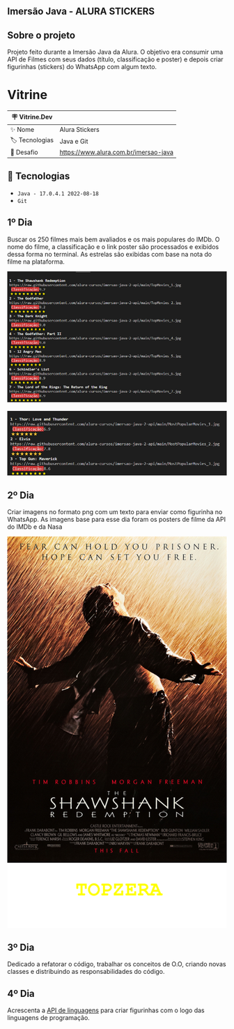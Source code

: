 ## Imersão Java - ALURA STICKERS

## Sobre o projeto
Projeto feito durante a Imersão Java da Alura. O objetivo era consumir uma API de Filmes com seus dados (título, classificação e poster) e depois criar figurinhas (stickers) do WhatsApp com algum texto. 


# Vitrine

| 🪧 Vitrine.Dev |     |
| -------------  | --- |
| ✨ Nome        | Alura Stickers
| 🏷️ Tecnologias | Java e Git
| 🤿 Desafio | https://www.alura.com.br/imersao-java


## 🔨 Tecnologias
- ``Java - 17.0.4.1 2022-08-18``
- ``Git``


## 1º Dia 

Buscar os 250 filmes mais bem avaliados e os mais populares do IMDb. 
O nome do filme, a classificação e o link poster são processados e exibidos dessa forma no terminal. As estrelas são exibidas com base na nota do filme na plataforma.

![Top Movies do IMDB!](/topmovies.png "Classificação dos filmes")

![Most Popular Movies do IMDB!](/mostpopular.png "Classificação dos filmes")


## 2º Dia

Criar imagens no formato png com um texto para enviar como figurinha no WhatsApp. As imagens base para esse dia foram os posters de filme da API do IMDb e da Nasa

![](/saida/figurinha.png "")


## 3º Dia

Dedicado a refatorar o código, trabalhar os conceitos de O.O, criando novas classes e distribuindo as responsabilidades do código.


## 4º Dia 

Acrescenta a [API de linguagens](https://github.com/danielsamorim/imersao-java-linguagens-api) para criar figurinhas com o logo das linguagens de programação.
